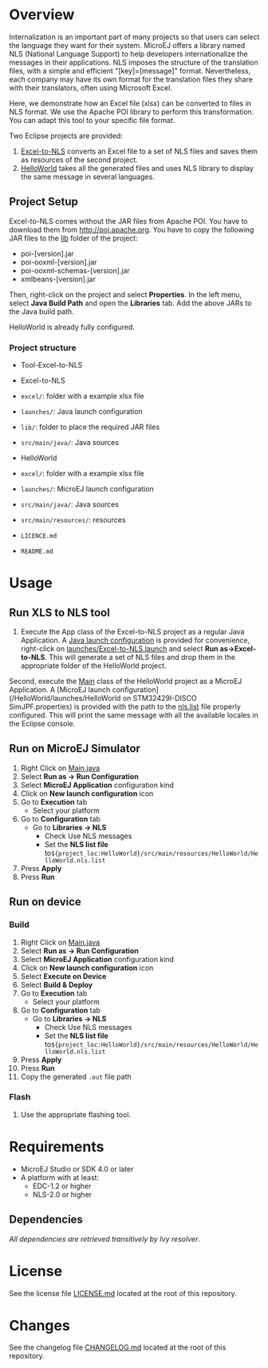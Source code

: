# Overview
Internalization is an important part of many projects so that users can select the language they want for their system. MicroEJ offers a library named NLS (National Language Support) to help developers internationalize the messages in their applications. NLS imposes the structure of the translation files, with a simple and efficient "[key]=[message]" format. Nevertheless, each company may have its own format for the translation files they share with their translators, often using Microsoft Excel.

Here, we demonstrate how an Excel file (xlsx) can be converted to files in NLS format. We use the Apache POI library to perform this transformation. You can adapt this tool to your specific file format.

Two Eclipse projects are provided:
1. [Excel-to-NLS](/Excel-to-NLS) converts an Excel file to a set of NLS files and saves them as resources of the second project.
2. [HelloWorld](/HelloWorld) takes all the generated files and uses NLS library to display the same message in several languages.

## Project Setup
Excel-to-NLS comes without the JAR files from Apache POI. You have to download them from http://poi.apache.org. You have to copy the following JAR files to the [lib](/Excel-to-NLS/lib) folder of the project:
- poi-[version].jar
- poi-ooxml-[version].jar
- poi-ooxml-schemas-[version].jar
- xmlbeans-[version].jar

Then, right-click on the project and select **Properties**. In the left menu, select **Java Build Path** and open the **Libraries** tab. Add the above JARs to the Java build path.

HelloWorld is already fully configured.

### Project structure
- Tool-Excel-to-NLS

 - Excel-to-NLS
  - `excel/`:  folder with a example xlsx file
  - `launches/`: Java launch configuration
  - `lib/`:  folder to place the required JAR files  
  - `src/main/java/`: Java sources
  
 - HelloWorld
  - `excel/`:  folder with a example xlsx file
  - `launches/`: MicroEJ launch configuration 
  - `src/main/java/`: Java sources
  - `src/main/resources/`: resources
  
 - `LICENCE.md`
 - `README.md`

# Usage
## Run XLS to NLS tool
1. Execute the App class of the Excel-to-NLS project as a regular Java Application. A [Java launch configuration](/Excel-to-NLS/launches/Excel-to-NLS.launch) is provided for convenience, right-click on [launches/Excel-to-NLS.launch](/Excel-to-NLS/launches/Excel-to-NLS.launch) and select **Run as->Excel-to-NLS**. This will generate a set of NLS files and drop them in the appropriate folder of the HelloWorld project.

Second, execute the [Main](/HelloWorld/src/main/java/ej/examples/nls/Main.java) class of the HelloWorld project as a MicroEJ Application. A [MicroEJ launch configuration](/HelloWorld/launches/HelloWorld on STM32429I-DISCO SimJPF.properties) is provided with the path to the [nls.list](/HelloWorld/src/main/resources/nls.list) file properly configured. This will print the same message with all the available locales in the Eclipse console.

## Run on MicroEJ Simulator
1. Right Click on [Main.java](HelloWorld/src/main/java/ej/examples/nls/Main.java)
1. Select **Run as -> Run Configuration** 
1. Select **MicroEJ Application** configuration kind
1. Click on **New launch configuration** icon
1. Go to **Execution** tab
	* Select your platform 
1. Go to **Configuration** tab
	* Go to **Libraries -> NLS**
		* Check Use NLS messages
		* Set the **NLS list file** to`${project_loc:HelloWorld}/src/main/resources/HelloWorld/HelloWorld.nls.list`
1. Press **Apply**
1. Press **Run**


## Run on device
### Build
1. Right Click on [Main.java](HelloWorld/src/main/java/ej/examples/nls/Main.java)
1. Select **Run as -> Run Configuration**
1. Select **MicroEJ Application** configuration kind
1. Click on **New launch configuration** icon
1. Select **Execute on Device**
1. Select **Build & Deploy**
1. Go to **Execution** tab
	* Select your platform 
1. Go to **Configuration** tab
	* Go to **Libraries -> NLS**
		* Check Use NLS messages
		* Set the **NLS list file** to`${project_loc:HelloWorld}/src/main/resources/HelloWorld/HelloWorld.nls.list`
1. Press **Apply**
1. Press **Run**
1. Copy the generated `.out` file path

### Flash
1. Use the appropriate flashing tool.

# Requirements
* MicroEJ Studio or SDK 4.0 or later
* A platform with at least:
	* EDC-1.2 or higher
	* NLS-2.0 or higher
	
## Dependencies
_All dependencies are retrieved transitively by Ivy resolver_.

# License
See the license file [LICENSE.md](LICENSE.md) located at the root of this repository.

# Changes
See the changelog file [CHANGELOG.md](CHANGELOG.md) located at the root of this repository.
